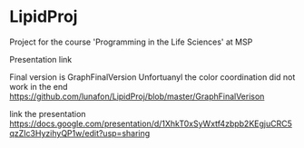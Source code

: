 # LipidProj
Project for the course 'Programming in the Life Sciences' at MSP 


Presentation link

Final version is GraphFinalVersion
Unfortuanyl the color coordination did not work in the end
https://github.com/lunafon/LipidProj/blob/master/GraphFinalVerison

link the presentation
https://docs.google.com/presentation/d/1XhkT0xSyWxtf4zbpb2KEgjuCRC5qzZIc3HyzihyQP1w/edit?usp=sharing
